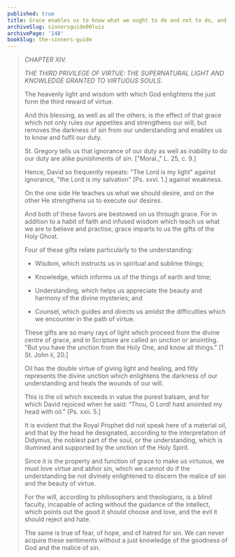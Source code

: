 ```yaml
---
published: true
title: Grace enables us to know what we ought to do and not to do, and to act accordingly
archiveSlug: sinnersguide00luis
archivePage: '148'
bookSlug: the-sinners-guide
---
```


> *CHAPTER XIV.*
> 
> *THE THIRD PRIVILEGE OF VIRTUE: THE SUPERNATURAL LIGHT AND KNOWLEDGE GRANTED TO VIRTUOUS SOULS.*
> 
> The heavenly light and wisdom with which God enlightens the just form the third reward of virtue.
> 
> And this blessing, as well as all the others, is the effect of that grace which not only rules our appetites and strengthens our will, but removes the darkness of sin from our understanding and enables us to know and fulfil our duty.
> 
> St. Gregory tells us that ignorance of our duty as well as inability to do our duty are alike punishments of sin. ["Moral.," L. 25, c. 9.]
> 
> Hence, David so frequently repeats: "The Lord is my light" against ignorance, "the Lord is my salvation" [Ps. xxvi. 1.] against weakness.
> 
> On the one side He teaches us what we should desire, and on the other He strengthens us to execute our desires.
> 
> And both of these favors are bestowed on us through grace. For in addition to a habit of faith and infused wisdom which teach us what we are to believe and practise, grace imparts to us the gifts of the Holy Ghost.
> 
> Four of these gifts relate particularly to the understanding:
> 
> * Wisdom, which instructs us in spiritual and sublime things;
> 
> * Knowledge, which informs us of the things of earth and time;
> 
> * Understanding, which helps us appreciate the beauty and harmony of the divine mysteries; and
> 
> * Counsel, which guides and directs us amidst the difficulties which we encounter in the path of virtue.
> 
> These gifts are so many rays of light which proceed from the divine centre of grace, and in Scripture are called an unction or anointing. "But you have the unction from the Holy One, and know all things." [1 St. John ii, 20.]
> 
> Oil has the double virtue of giving light and healing, and fitly represents the divine unction which enlightens the darkness of our understanding and heals the wounds of our will.
> 
> This is the oil which exceeds in value the purest balsam, and for which David rejoiced when he said: “Thou, O Lord! hast anointed my head with oil." [Ps. xxii. 5.]
> 
> It is evident that the Royal Prophet did not speak here of a material oil, and that by the head he designated, according to the interpretation of Didymus, the noblest part of the soul, or the understanding, which is illumined and supported by the unction of the Holy Spirit.
> 
> Since it is the property and function of grace to make us virtuous, we must love virtue and abhor sin, which we cannot do if the understanding be not divinely enlightened to discern the malice of sin and the beauty of virtue.
> 
> For the will, according to philosophers and theologians, is a blind faculty, incapable of acting without the guidance of the intellect, which points out the good it should choose and love, and the evil it should reject and hate.
> 
> The same is true of fear, of hope, and of hatred for sin. We can never acquire these sentiments without a just knowledge of the goodness of God and the malice of sin.
